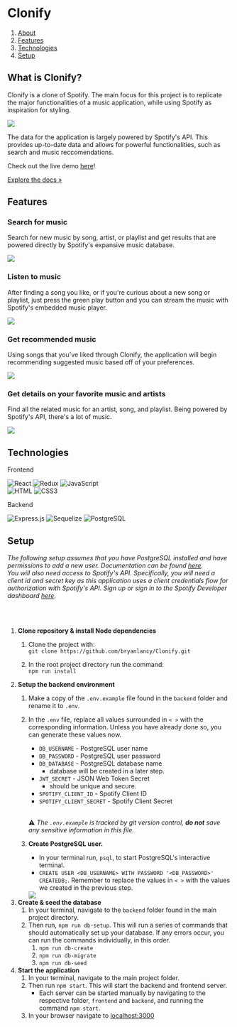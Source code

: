 # Clonify

1. <a href="#what-is-health-app">About</a>
1. <a href="#features">Features</a>
1. <a href="#technologies">Technologies</a>
1. <a href="#setup">Setup</a>


## What is Clonify?
Clonify is a clone of Spotify. The main focus for this project is to replicate the major functionalities of a music application, while using Spotify as inspiration for styling.

<img src="images/clonify-header.png">

The data for the application is largely powered by Spotify's API. This provides up-to-date data and allows for powerful functionalities, such as search and music reccomendations.

Check out the live demo <a href="https://clonify-music.herokuapp.com/">here</a>!

<a href="https://github.com/bryanlancy/Clonify/wiki">Explore the docs »</a>

## Features
### Search for music
Search for new music by song, artist, or playlist and get results that are powered directly by Spotify's expansive music database.

<img src="images/clonify-search.png">

###  Listen to music
After finding a song you like, or if you're curious about a new song or playlist, just press the green play button and you can stream the music with Spotify's embedded music player.

<img src="images/clonify-player.png">

### Get recommended music
Using songs that you've liked through Clonify, the application will begin recommending suggested music based off of your preferences.

<img src="images/clonify-recommended.png">

### Get details on your favorite music and artists
Find all the related music for an artist, song, and playlist. Being powered by Spotify's API, there's a lot of music.

<img src="images/clonify-details.png">

## Technologies
<p>Frontend</p>
<div>
    <img alt="React" src="https://img.shields.io/badge/React%20-%2320232a.svg?logo=react&logoColor=%2361DAFB">
    <img alt="Redux" src="https://img.shields.io/badge/Redux-764ABC?logo=redux">
    <img alt="JavaScript" src="https://img.shields.io/badge/JavaScript%20-%23F7DF1E.svg?logo=javascript&logoColor=black">
</div>
<div>
    <img alt="HTML" src="https://img.shields.io/badge/HTML%20-%23E34F26.svg?logo=html5&logoColor=white">
    <img alt="CSS3" src="https://img.shields.io/badge/CSS3%20-%231572B6.svg?logo=css3&logoColor=white">
</div>

<p>Backend</p>
<div>
    <img alt="Express.js" src="https://img.shields.io/badge/Express.js%20-%23404d59.svg?logo=express&logoColor=white">
    <img alt="Sequelize" src ="https://img.shields.io/badge/Sequelize-52B0E7.svg?logo=sequelize&logoColor=white">
    <img alt="PostgreSQL" src ="https://img.shields.io/badge/PostgreSQL-%23316192.svg?logo=postgresql&logoColor=white">
</div>

## Setup

 <em>
    The following setup assumes that you have PostgreSQL installed and have permissions to add a new user. Documentation can be found <a href="https://www.postgresql.org/">here</a>.
</em>
<br>
<em>
    You will also need access to Spotify's API. Specifically, you will need a client id and secret key as this application uses a client credentials flow for authorization with Spotify's API. Sign up or sign in to the Spotify Developer dashboard <a href="https://developer.spotify.com/dashboard/">here</a>.
</em>

<br><br>

1. **Clone repository & install Node dependencies**
    1. Clone the project with:<br>
    `git clone https://github.com/bryanlancy/Clonify.git`

    1. In the root project directory run the command:<br>
    `npm run install`
1. **Setup the backend environment**
    1. Make a copy of the `.env.example` file found in the `backend` folder and rename it to `.env`.
    1. In the `.env` file, replace all values surrounded in `< >` with the corresponding information. Unless you have already done so, you can generate these values now.

        - `DB_USERNAME` - PostgreSQL user name
        - `DB_PASSWORD` - PostgreSQL user password
        - `DB_DATABASE` - PostgreSQL database name
            - database will be created in a later step.
        - `JWT_SECRET` - JSON Web Token Secret
            - should be unique and secure.
        - `SPOTIFY_CLIENT_ID` - Spotify Client ID
        - `SPOTIFY_CLIENT_SECRET` - Spotify Client Secret

        <br>

        :warning: *The `.env.example` is tracked by git version control, **do not** save any sensitive information in this file.*
    1. **Create PostgreSQL user.**
        - In your terminal run, `psql`, to start PostgreSQL's interactive terminal.
        - `CREATE USER <DB_USERNAME> WITH PASSWORD '<DB_PASSWORD>' CREATEDB;`. Remember to replace the values in `< >` with the values we created in the previous step.
        <img src="images/psql-user-create.png">
1. **Create & seed the database**
    1. In your terminal, navigate to the `backend` folder found in the main project directory.
    1. Then run, `npm run db-setup`. This will run a series of commands that should automatically set up your database. If any errors occur, you can run the commands individually, in this order.
        1. `npm run db-create`
        1. `npm run db-migrate`
        1. `npm run db-seed`
1. **Start the application**
    1. In your terminal, navigate to the main project folder.
    1. Then run `npm start`. This will start the backend and frontend server. <br>
        - Each server can be started manually by navigating to the respective folder, `frontend` and `backend`, and running the command `npm start`.
    1. In your browser navigate to <a href="http://localhost:3000">localhost:3000</a>
